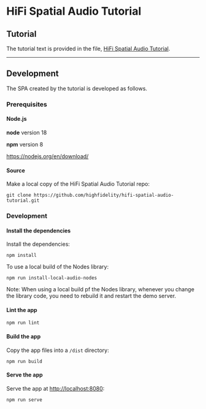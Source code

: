 
# HiFi Spatial Audio Tutorial

## Tutorial

The tutorial text is provided in the file, [HiFi Spatial Audio Tutorial](./docs/TUTORIAL.md).


---

## Development

The SPA created by the tutorial is developed as follows.


### Prerequisites

#### Node.js

**node** version 18 

**npm** version 8

https://nodejs.org/en/download/

#### Source

Make a local copy of the HiFi Spatial Audio Tutorial repo:
```
git clone https://github.com/highfidelity/hifi-spatial-audio-tutorial.git
```


### Development

#### Install the dependencies

Install the dependencies:
```
npm install
```

To use a local build of the Nodes library:
```
npm run install-local-audio-nodes
```
Note: When using a local build pf the Nodes library, whenever you change the library code, you need to rebuild it and restart
the demo server.

#### Lint the app

```
npm run lint
```

#### Build the app

Copy the app files into a `/dist` directory:
```
npm run build
```

#### Serve the app

Serve the app at [http://localhost:8080](http://localhost:8080):
```
npm run serve
```
